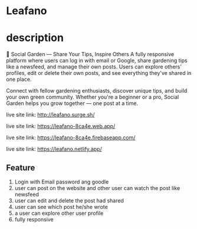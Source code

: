 # Leafano

# description
🌿 Social Garden — Share Your Tips, Inspire Others
A fully responsive platform where users can log in with email or Google, share gardening tips like a newsfeed, and manage their own posts. Users can explore others' profiles, edit or delete their own posts, and see everything they've shared in one place.

Connect with fellow gardening enthusiasts, discover unique tips, and build your own green community. Whether you're a beginner or a pro, Social Garden helps you grow together — one post at a time.

live site link: http://leafano.surge.sh/

live site link: https://leafano-8ca4e.web.app/

live site link: https://leafano-8ca4e.firebaseapp.com/

live site link: https://leafano.netlify.app/

## Feature
1. Login with Email password ang goodle
2. user can post on the website and other user can watch the post like newsfeed
3. user can edit and delete the post had shared
4. user can see which post he/she wrote
5. a user can explore other user profile
6. fully responsive


